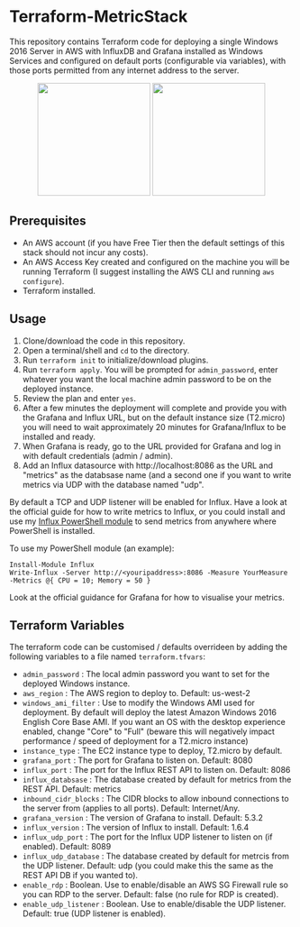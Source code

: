 # Terraform-MetricStack

This repository contains Terraform code for deploying a single Windows 2016 Server in AWS with InfluxDB and Grafana installed as Windows Services and configured on default ports (configurable via variables), with those ports permitted from any internet address to the server.

<p align="center">
<img src="http://wragg.io/content/images/2018/02/Grafana-Example-2.png" height=200>  <img src="http://wragg.io/content/images/2018/02/Grafana-TFS-Build-Dashboard.png" height=200>
</p>

## Prerequisites

- An AWS account (if you have Free Tier then the default settings of this stack should not incur any costs).
- An AWS Access Key created and configured on the machine you will be running Terraform (I suggest installing the AWS CLI and running `aws configure`).
- Terraform installed.

## Usage

1. Clone/download the code in this repository.
2. Open a terminal/shell and `cd` to the directory.
3. Run `terraform init` to initialize/download plugins.
4. Run `terraform apply`. You will be prompted for `admin_password`, enter whatever you want the local machine admin password to be on the deployed instance.
5. Review the plan and enter `yes`.
6. After a few minutes the deployment will complete and provide you with the Grafana and Influx URL, but on the default instance size (T2.micro) you will need to wait approximately 20 minutes for Grafana/Influx to be installed and ready.
7. When Grafana is ready, go to the URL provided for Grafana and log in with default credentials (admin / admin).
8. Add an Influx datasource with http://localhost:8086 as the URL and "metrics" as the databsase name (and a second one if you want to write metrics via UDP with the database named "udp".

By default a TCP and UDP listener will be enabled for Influx. Have a look at the official guide for how to write metrics to Influx, or you could install and use my [Influx PowerShell module](https://github.com/markwragg/PowerShell-Influx) to send metrics from anywhere where PowerShell is installed.

To use my PowerShell module (an example):

```
Install-Module Influx
Write-Influx -Server http://<youripaddress>:8086 -Measure YourMeasure -Metrics @{ CPU = 10; Memory = 50 }
```

Look at the official guidance for Grafana for how to visualise your metrics.

## Terraform Variables

The terraform code can be customised / defaults overrideen by adding the following variables to a file named `terraform.tfvars`:

- `admin_password` : The local admin password you want to set for the deployed Windows instance.
- `aws_region` : The AWS region to deploy to. Default: us-west-2
- `windows_ami_filter` : Use to modify the Windows AMI used for deployment. By default will deploy the latest Amazon Windows 2016 English Core Base AMI. If you want an OS with the desktop experience enabled, change "Core" to "Full" (beware this will negatively impact performance / speed of deployment for a T2.micro instance)
- `instance_type` : The EC2 instance type to deploy, T2.micro by default.
- `grafana_port` : The port for Grafana to listen on. Default: 8080
- `influx_port` : The port for the Influx REST API to listen on. Default: 8086
- `influx_databsase` : The database created by default for metrics from the REST API. Default: metrics
- `inbound_cidr_blocks` : The CIDR blocks to allow inbound connections to the server from (applies to all ports). Default: Internet/Any.
- `grafana_version` : The version of Grafana to install. Default: 5.3.2
- `influx_version` : The version of Influx to install. Default: 1.6.4
- `influx_udp_port` : The port for the Influx UDP listener to listen on (if enabled). Default: 8089
- `influx_udp_database` : The database created by default for metrcis from the UDP listener. Default: udp (you could make this the same as the REST API DB if you wanted to).
- `enable_rdp` : Boolean. Use to enable/disable an AWS SG Firewall rule so you can RDP to the server. Default: false (no rule for RDP is created).
- `enable_udp_listener` : Boolean. Use to enable/disable the UDP listener. Default: true (UDP listener is enabled).
